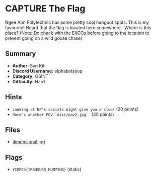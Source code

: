 # CAPTURE The Flag
Ngee Ann Polytechnic has some pretty cool hangout spots. This is my favourite! Heard that the flag is located here somewhere.. Where is this place? (Note: Do check with the EXCOs before going to the location to prevent going on a wild goose chase)

## Summary
- **Author:** Syn Kit
- **Discord Username:** elphabetsoop 
- **Category:** OSINT
- **Difficulty:** Hard

## Hints
- `Looking at NP's socials might give you a clue!` (20 points)
- ```Here's another POV `dist/pov2.jpg` ``` (30 points)

## Files
- [dimensional.jpg](dist/dimensional.jpg)
  
## Flags
- `YCEP24{tR345UR3_HUN71NG}` (static)
